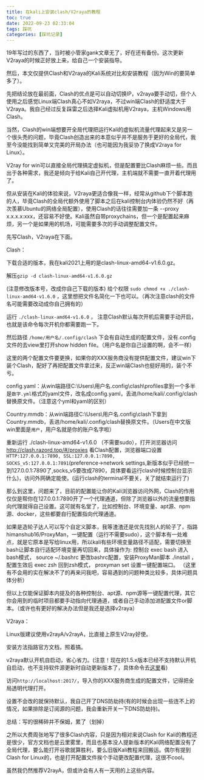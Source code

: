 ```yaml
---
title: 在kali上安装clash/V2raya的教程
toc: true
date: 2022-09-23 02:33:04
tags: 踩坑
categories: [踩坑记录]
---
```


19年写过的东西了，当时被小管家gank文章无了，好在还有备份。这次更新V2raya的时候正好放上来，给自己一个安装指导。

然后，本文仅提供Clash和V2raya的Kali系统对比和安装教程（因为Win的要简单多了）。

先把结论放在最前面，Clash的优点是可以自动切换IP，v2raya要手动切，但个人使用之后感觉Linux端Clash真心不如V2raya，不过win端Clash的舒适度大于V2raya。我自己经过反复踩雷之后选择Kali虚拟机用V2raya，主机Windows用Clash。

当然，Clash的win端想要开全局代理把运行Kali的虚拟机流量代理起来又是另一个很头秃的问题，毕竟Clash创造出来的本意似乎并不是服务于更好的全局代，我至今没能找到简单又完美的开局办法（也可能因为我妥协了换成V2raya for Linux）。

V2ray for win可以直接全局代理搞定虚拟机，但是配置要比Clash麻烦一些。而且出于各种需求，我还是倾向于给Kali自己开代理，主机端就不需要一直开着代理用了。

但从安装在Kali的体验来说，V2raya更适合像我一样，经常从github下个脚本跑的人，毕竟Clash的全局代额外使用了脚本之后在kali控制台内体验仍然不好（再次羡慕Ubuntu的网络全局配置），使用Clash的话往往需要加一条 --proxy x.x.x.x:xxx，还容易不好使。Kali虽然自带proxychains，但一个是配置起来麻烦，另一个是如果用的机场，可能需要多次的手动调整配置文件。

先写Clash，V2raya在下面。

Clash：

下载合适的版本，我在kali2021上用的是clash-linux-amd64-v1.6.0.gz。

解压`gzip -d clash-linux-amd64-v1.6.0.gz `

(注意修改版本号，改成你自己下载的版本)
给个权限
`sudo chmod +x ./clash-linux-amd64-v1.6.0`
，这里想把文件名简化一下也可以。（再次注意clash的文件名可能需要改动成你自己拥有的）

运行
`./clash-linux-amd64-v1.6.0`
， 注意Clash默认每次开机后需要手动开启，也就是该命令每次开机你都需要跑一下。

然后路径
`/home/用户名/.config/clash`
下会有自动生成的配置文件，没有.config文件的去view里打开show hidden file。（用户名是你自己设置的啊，会不一样）

这里的两个配置文件要更换，如果你的XXX服务商没有提供配置文件，建议win下装个Clash，配好了再把配置文件拿过来，反正win端Clash也挺好用的，装个不亏。

config.yaml：从win端路径C:\Users\用户名\.config\clash\profiles拿到一个多半是`数字.yml`格式的yaml文件，改名成config.yaml，丢进/home/kali/.config/clash替换原文件。（注意这个yml和yaml的区别）

Country.mmdb：从win端路径C:\Users\用户名\.config\clash下拿到Country.mmdb，丢进/home/kali/.config/clash替换原文件。（Users在中文版win里面是`用户`，用户名就是你的账户名字啦）

重新运行
./clash-linux-amd64-v1.6.0
（不需要sudo），打开浏览器访问
http://clash.razord.top/#/proxies
看Clash配置，浏览器端口设置`HTTP:127.0.0.1:7890, SSL:127.0.0.1:7890, SOCKS_v5:127.0.0.1:7891`(preference->network settings,新版本似乎已经统一到127.0.0.1:7890了,socks_v5要改成7890，具体要看运行clash时候控制台显示什么)，访问外网确定能使。(运行clash的terminal不要关，关了就结束运行了)

那么到这里，问题来了，目前的配置能让你的Kali浏览器访问外网，Clash的作用仅仅是帮你在127.0.0.1:7890开了一个代理通道，但除了浏览器以外的流量想要指向代理就得自己设置。这可就有名堂了，比如控制台、环境变量、apt源、npm源、docker，这些都要自行配置指向代理通道。

如果是造轮子达人可以写个自定义脚本，我等渣渣还是优先找别人的轮子了，指路himanshub16/ProxyMan，一键配置（运行不需要sudo），这个脚本有一处难点，就是它原本是写给linux用，所以kali有些环境变量路径不适配，需要切换至bash让脚本自行适配环境变量再切回来，具体操作为:
控制台
exec bash
进入bash模式，
source ~/.bashrc
更改bashrc配置，安装ProxyMan脚本
./install
，配置生效后
exec zsh
回到zsh模式，
proxyman set
设置一键配置端口。 （这里有不会用的实在解决不了的再来问我吧，容易遇到的问题种类比较多，具体问题具体分析）

但以上仅能保证脚本内提及的各种控制台、apt源、npm源等一键配置代理，其它你会用到的临时项目都要手动指向代理通道，或者自己手动添加进配置文件or脚本。（或许也有更好的解决办法但是我还是选择v2raya）

V2raya：

Linux版建议使用v2rayA/v2rayA，比直接上原生V2ray好使。

安装方法指路官方文档，照着搞。

v2raya默认开机自启动，省心省力。(注意！现在的1.5.x版本已经不支持默认开机自启动，也不支持软件源更新时自动更新版本了，具体命令去[这里](https://github.com/v2rayA/v2rayA/issues/237)看)

访问`http://localhost:2017/`，导入你的XXX服务商生成的配置文件，记得把全局透明代理打开。

设置不会改的就保持默认，我自己开了DNS防劫持(有的时候会出现一些连不上的情况，如果排除是订阅源的问题，我会重新开关一下DNS防劫持)。


总结：写的很稀碎并不保姆，累了（划掉）

之所以大费周张地写了很多Clash内容，只是因为相对来说Clash for Kali的教程还是很少，官方文档也是云里雾里，而且也基本没人提新版本的Kali网络配置没有了全局代理，要么能打开谷歌就算胜利，要么旧版Kali教程来回搬运。偶尔有提到Clash for Linux的，也是打开配置文件挨个手动更改配置代理，这很不cool。

虽然我仍然推荐V2rayA，但或许会有人有一天用的上这些内容。

